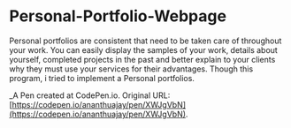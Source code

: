 # Personal-Portfolio-Webpage

Personal portfolios are consistent that need to be taken care of throughout your work. You can easily display the samples of your work, details about yourself, completed projects in the past and better explain to your clients why they must use your services for their advantages. Though this program, i tried to implement a Personal portfolios.

_A Pen created at CodePen.io. Original URL: [https://codepen.io/ananthuajay/pen/XWJgVbN](https://codepen.io/ananthuajay/pen/XWJgVbN).
